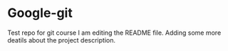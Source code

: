 # Google-git
Test repo for git course
I am editing the README file. Adding some more deatils about the project description.
